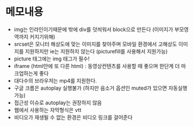 # 메모내용
* img는 인라인이기때문에 밖에 div를 덧씌워서 block으로 만든다 (이미지가 부모영역까지 커지기위해)
* srcset은 모니터 해상도에 맞는 이미지를 찾아주며 모바일 환경에서 고해상도 이미지를 지원하지만 ie는 지원하지 않는다 (picturefill를 사용해서 지원가능)
* picture 태그에는 img 태그가 필수!
* iframe (html안에 또 다른 html) : 동영상컨텐츠를 사용할 때 좋으며 한단계 더 마크업하는게 좋다
* 대다수의 브라우저는 mp4를 지원한다.
* 구글 크롬은 autoplay 실행불가 (하지만 음소거 옵션인 muted가 있으면 자동실행 가능)
* 접근성 이슈로 autoplay는 권장하지 않음
* 웹에서 사용하는 자막형식은 vtt
* 비디오가 재생될 수 없는 환경은 비디오 링크를 걸어준다